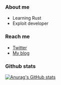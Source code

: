 ### About me
- Learning Rust
- Exploit developer

### Reach me
- [Twitter](https://twitter.com/_0x2l)
- [My blog](https://0x2l.gitbook.io)

### Github stats
[![Anurag's GitHub stats](https://github-readme-stats.vercel.app/api?username=0x2l)](https://github.com/anuraghazra/github-readme-stats)
